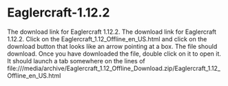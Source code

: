 # Eaglercraft-1.12.2
The download link for Eaglercraft 1.12.2. The download link for Eaglercraft 1.12.2. Click on the Eaglercraft_1.12_Offline_en_US.html and click on the download button that looks like an arrow pointing at a box. The file should download. Once you have downloaded the file, double click on it to open it. It should launch a tab somewhere on the lines of file:///media/archive/Eaglercraft_1.12_Offline_Download.zip/Eaglercraft_1.12_Offline_en_US.html
